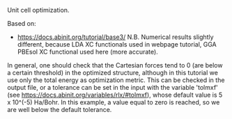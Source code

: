 Unit cell optimization.

Based on:
- https://docs.abinit.org/tutorial/base3/
N.B. Numerical results slightly different, because LDA XC functionals used in
webpage tutorial, GGA PBEsol XC functional used here (more accurate).

In general, one should check that the Cartesian forces tend to 0 (are below a
certain threshold) in the optimized structure, although in this tutorial we use
only the total energy as optimization metric. This can be checked in the output
file, or a tolerance can be set in the input with the variable 'tolmxf' (see
https://docs.abinit.org/variables/rlx/#tolmxf), whose default value is
5 x 10^(-5) Ha/Bohr. In this example, a value equal to zero is reached, so we
are well below the default tolerance.
